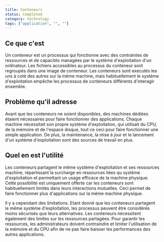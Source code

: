 ```yaml
---
title: Conteneurs
status: Completed
category: technology
tags: ["application", "", ""]
---
```


## Ce que c'est

Un conteneur est un processus qui fonctionne avec des contraintes de ressources et de capacités managées par le système d'exploitation d'un ordinateur.
Les fichiers accessibles au processus du conteneur sont regroupés dans une image de conteneur.
Les conteneurs sont executés les uns à coté des autres sur la même machine,
mais habituellement le système d'exploitation empêche les processus de conteneurs différents d'interagir ensemble.

## Problème qu'il adresse

Avant que les conteneurs ne soient disponibles, des machines dédiées étaient nécessaires pour faire fonctionner des applications.
Chaque machine nécessitait son propre système d'exploitation, qui utilisait du CPU, de la mémoire et de l'espace disque,
tout ce ceci pour faire fonctionner une simple application.
De plus, la maintenance, la mise à jour et le lancement d'un système d'exploitation sont des sources de travail en plus.

## Quel en est l'utilité

Les conteneurs partagent le même système d'exploitation et ses ressources machine,
répartissant la surcharge en ressources liées qu système d'exploitation et permettant un usage efficace de la machine physique.
Cette possibilité est uniquement offerte car les conteneurs sont habituellement limités dans leurs interactions mutuelles.
Ceci permet de faire fonctionner plus d'applications sur la même machine physique.

Il y a cependant des limitations.
Etant donné que les conteneurs partagent le même système d'exploitation, les processus peuvent être considérés moins sécurisés que leurs alternatives.
Les conteneurs nécessitent également des limites sur les ressources partagées.
Pour garantir les ressources, les administrateurs doivent contraindre et limiter l'utilisation de la mémoire et du CPU afin de ne pas faire baisser les performances des autres applications.
